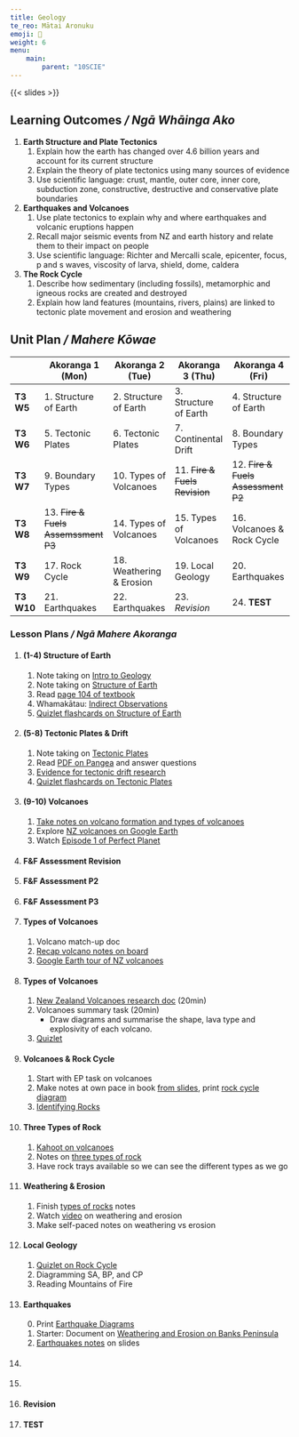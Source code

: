 ```yaml
---
title: Geology
te_reo: Mātai Aronuku
emoji: 🌋
weight: 6
menu:
    main:
        parent: "10SCIE"
---
```


<!-- 
1. Structure of Earth
    - Core, Outer Core, Mantle, Crust
    - Convection Currents, nuclear reactions, tectonic plate movement
2. Volcanoes
    - Label a diagram
    - Types of volcanoes: shield, cone, caldera, dome + examples a plenty
    - Shapes of volcanoes + distinguishing features
    - Lava viscosity relating to types of volcanoes
3. Tectonic Boundaries
    - Three types
    - NZ's boundary
    - Label tectonic boundary
    - Map of NZ + fault lines
    - Earthquakes
        + Measurement
        + Epicentre/focus
        + Energy scales
        + s/p waves
4. Rock Cycle
    - Formation of rock types
    - Weathering, erosion, uplift
 -->

{{< slides >}}

## Learning Outcomes _/ Ngā Whāinga Ako_

1. __Earth Structure and Plate Tectonics__
    1. Explain how the earth has changed over 4.6 billion years and  account for its current structure
    2. Explain the theory of plate tectonics using many sources of evidence
    3. Use scientific language:  crust, mantle, outer core, inner core, subduction zone, constructive, destructive and conservative plate boundaries
2. __Earthquakes and Volcanoes__
    1. Use plate tectonics to explain why and where earthquakes and volcanic eruptions happen
    2. Recall major seismic events from NZ and earth history and relate them to their impact on people
    3. Use scientific language: Richter and Mercalli scale, epicenter, focus, p and s waves, viscosity of larva, shield, dome, caldera
3. __The Rock Cycle__
    1. Describe how sedimentary (including fossils), metamorphic and igneous rocks are created and destroyed
    2. Explain how land features (mountains, rivers, plains) are linked to tectonic plate movement  and erosion and weathering

## Unit Plan _/ Mahere Kōwae_

|            |           Akoranga 1 (Mon)          |     Akoranga 2 (Tue)     |        Akoranga 3 (Thu)       |          Akoranga 4 (Fri)          |
| ---------- | ----------------------------------- | ------------------------ | ----------------------------- | ---------------------------------- |
| __T3 W5__  | 1. Structure of Earth               | 2. Structure of Earth    | 3. Structure of Earth         | 4. Structure of Earth              |
| __T3 W6__  | 5. Tectonic Plates                  | 6. Tectonic Plates       | 7. Continental Drift          | 8. Boundary Types                  |
| __T3 W7__  | 9. Boundary Types                   | 10. Types of Volcanoes   | 11. ~~Fire & Fuels Revision~~ | 12. ~~Fire & Fuels Assessment P2~~ |
| __T3 W8__  | 13. ~~Fire & Fuels Assemssment P3~~ | 14. Types of Volcanoes   | 15. Types of Volcanoes        | 16. Volcanoes & Rock Cycle         |
| __T3 W9__  | 17. Rock Cycle                      | 18. Weathering & Erosion | 19. Local Geology             | 20. Earthquakes                    |
| __T3 W10__ | 21. Earthquakes                     | 22. Earthquakes          | 23. _Revision_                | 24. __TEST__                       |

### Lesson Plans _/ Ngā Mahere Akoranga_

1. #### (1-4) Structure of Earth
    1. Note taking on [Intro to Geology](slides/introduction.html)
    2. Note taking on [Structure of Earth](slides/structure-of-earth.html)
    3. Read [page 104 of textbook](https://classroom.google.com/w/MjU2NzQ5OTE2OTM4/t/all)
    4. Whamakātau: [Indirect Observations](slides/indirect-observations.html)
    5. [Quizlet flashcards on Structure of Earth](https://quizlet.com/finnlesueur/folders/y10-science/sets)

2. #### (5-8) Tectonic Plates & Drift
    1. Note taking on [Tectonic Plates](slides/plate-tectonics-continental-drift.html)
    2. Read [PDF on Pangea](https://drive.google.com/drive/folders/1Tp9TXIVFcMbYcbDrWMONDmV6uo8Wsn5r) and answer questions
    3. [Evidence for tectonic drift research](https://docs.google.com/document/d/1BYQ-f5ekiAQE1THfJVOoCQcwASTElnfY6peDmwF4H9E/edit)
    4. [Quizlet flashcards on Tectonic Plates](https://quizlet.com/finnlesueur/folders/y10-science/sets)

3. #### (9-10) Volcanoes
    1. [Take notes on volcano formation and types of volcanoes](slides/volcanoes.html)
    2. Explore [NZ volcanoes on Google Earth](https://earth.google.com/earth/d/1trZcLLtDU3VR0hqO-I6ohgZP8B4xLZqk?usp=sharing)
    3. Watch [Episode 1 of Perfect Planet](https://drive.google.com/file/d/1B4Wlg-qKjyMjSh0x0dNi8Hl2QZ27oXBh/view?usp=sharing)

11. #### F&F Assessment Revision

12. #### F&F Assessment P2

13. #### F&F Assessment P3 

14. #### Types of Volcanoes
    1. Volcano match-up doc
    2. [Recap volcano notes on board](slides/volcanoes.html)
    3. [Google Earth tour of NZ volcanoes](https://earth.google.com/earth/d/1trZcLLtDU3VR0hqO-I6ohgZP8B4xLZqk?usp=sharing)

15. #### Types of Volcanoes
    1. [New Zealand Volcanoes research doc](https://docs.google.com/document/d/1Djlg8Ge_8ZOorDND0yjUgTR9bENXDsa-6N5VhgUAc44/edit) (20min)
    2. Volcanoes summary task (20min)
        - Draw diagrams and summarise the shape, lava type and explosivity of each volcano.
    3. [Quizlet](https://quizlet.com/nz/616896100/volcanoes-in-new-zealand-flash-cards/)

16. #### Volcanoes & Rock Cycle
    1. Start with EP task on volcanoes
    2. Make notes at own pace in book [from slides](slides/rock-cycle.html), print [rock cycle diagram](https://docs.google.com/document/d/1jUk7i2p5FKqeqrTCeZLSPqKYcSXS2an9N1Xzujqd70E/edit)
    3. [Identifying Rocks](https://www.riskassess.co.nz/risk_assessment/10026321)

17. #### Three Types of Rock
    1. [Kahoot on volcanoes](https://create.kahoot.it/details/61eaa7f1-ae67-486c-92cf-064a648a58e8)
    2. Notes on [three types of rock](slides/rock-cycle.html)
    3. Have rock trays available so we can see the different types as we go

18. #### Weathering & Erosion
    1. Finish [types of rocks](slides/rock-cycle.html) notes
    2. Watch [video](https://www.youtube.com/watch?v=R-Iak3Wvh9c) on weathering and erosion
    3. Make self-paced notes on weathering vs erosion

19. #### Local Geology
    1. [Quizlet on Rock Cycle](https://quizlet.com/nz/619884045/rock-cycle-flash-cards/)
    2. Diagramming SA, BP, and CP
    3. Reading Mountains of Fire

20. #### Earthquakes
    0. Print [Earthquake Diagrams](https://docs.google.com/document/d/1tKlXnrlYPBxodxpcyat_Ertz1ilWa0Qp7ntOBJCFg5w/edit)
    1. Starter: Document on [Weathering and Erosion on Banks Peninsula](https://docs.google.com/document/d/1Jctt_YhE1IVQGQLMySYEhdQ5pstn6La3rw9SnVwOyq8/edit#)
    2. [Earthquakes notes](slides/earthquakes.html) on slides

21. #### 

22. #### 

23. #### Revision

24. #### TEST
